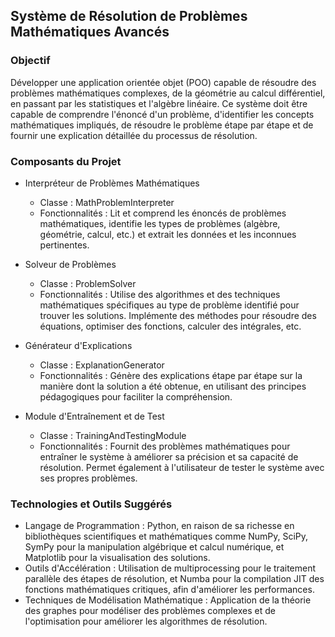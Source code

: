 ## Système de Résolution de Problèmes Mathématiques Avancés
### Objectif

Développer une application orientée objet (POO) capable de résoudre des problèmes mathématiques complexes, de la géométrie au calcul différentiel, en passant par les statistiques et l'algèbre linéaire. Ce système doit être capable de comprendre l'énoncé d'un problème, d'identifier les concepts mathématiques impliqués, de résoudre le problème étape par étape et de fournir une explication détaillée du processus de résolution.

### Composants du Projet

- Interpréteur de Problèmes Mathématiques
    - Classe : MathProblemInterpreter
    - Fonctionnalités : Lit et comprend les énoncés de problèmes mathématiques, identifie les types de problèmes (algèbre, géométrie, calcul, etc.) et extrait les données et les inconnues pertinentes.

- Solveur de Problèmes
    - Classe : ProblemSolver
    - Fonctionnalités : Utilise des algorithmes et des techniques mathématiques spécifiques au type de problème identifié pour trouver les solutions. Implémente des méthodes pour résoudre des équations, optimiser des fonctions, calculer des intégrales, etc.

- Générateur d'Explications
    - Classe : ExplanationGenerator
    - Fonctionnalités : Génère des explications étape par étape sur la manière dont la solution a été obtenue, en utilisant des principes pédagogiques pour faciliter la compréhension.

- Module d'Entraînement et de Test
    - Classe : TrainingAndTestingModule
    - Fonctionnalités : Fournit des problèmes mathématiques pour entraîner le système à améliorer sa précision et sa capacité de résolution. Permet également à l'utilisateur de tester le système avec ses propres problèmes.

### Technologies et Outils Suggérés

- Langage de Programmation : Python, en raison de sa richesse en bibliothèques scientifiques et mathématiques comme NumPy, SciPy, SymPy pour la manipulation algébrique et calcul numérique, et Matplotlib pour la visualisation des solutions.
- Outils d'Accélération : Utilisation de multiprocessing pour le traitement parallèle des étapes de résolution, et Numba pour la compilation JIT des fonctions mathématiques critiques, afin d'améliorer les performances.
- Techniques de Modélisation Mathématique : Application de la théorie des graphes pour modéliser des problèmes complexes et de l'optimisation pour améliorer les algorithmes de résolution.
